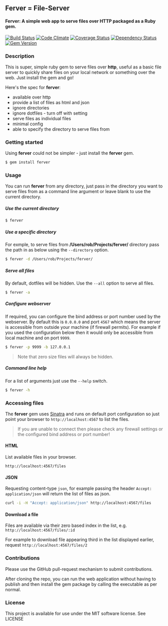 ## Ferver = File-Server

#### Ferver: A simple web app to serve files over HTTP packaged as a Ruby gem.

[![Build Status](https://travis-ci.org/rob-murray/ferver.svg?branch=master)](https://travis-ci.org/rob-murray/ferver)
[![Code Climate](https://codeclimate.com/github/rob-murray/ferver.png)](https://codeclimate.com/github/rob-murray/ferver)
[![Coverage Status](https://coveralls.io/repos/rob-murray/ferver/badge.svg?branch=master&service=github)](https://coveralls.io/github/rob-murray/ferver?branch=master)
[![Dependency Status](https://gemnasium.com/rob-murray/ferver.svg)](https://gemnasium.com/rob-murray/ferver)
[![Gem Version](https://badge.fury.io/rb/ferver.svg)](http://badge.fury.io/rb/ferver)

### Description

This is super, simple ruby gem to serve files over **http**, useful as a basic file server to quickly share files on your local network or something over the web. Just install the gem and go!

Here's the spec for **ferver**:

* available over http
* provide a list of files as html and json
* ignore directories
* ignore dotfiles - turn off with setting
* serve files as individual files
* minimal config
* able to specify the directory to serve files from

### Getting started

Using **ferver** could not be simpler - just install the **ferver** gem.

```bash
$ gem install ferver
```

### Usage

You can run **ferver** from any directory, just pass in the directory you want to serve files from as a command line argument or leave blank to use the current directory.

##### Use the current directory

```bash
$ ferver
````

##### Use a specific directory

For exmple, to serve files from **/Users/rob/Projects/ferver/** directory pass the path in as below using the `--directory` option.

```bash
$ ferver -d /Users/rob/Projects/ferver/
````

##### Serve all files

By default, dotfiles will be hidden. Use the `--all` option to serve all files.

```bash
$ ferver -a
````

##### Configure webserver

If required, you can configure the bind address or port number used by the webserver. By default this is `0.0.0.0` and port `4567` which means the server is accessible from outside your machine (if firewall permits). For example if you used the configuration below then it would only be accessible from local machine and on port `9999`.

```bash
$ ferver -p 9999 -b 127.0.0.1
````

> Note that zero size files will always be hidden.

##### Command line help

For a list of arguments just use the `--help` switch.

```bash
$ ferver -h
````

### Accessing files

The **ferver** gem uses [Sinatra](http://www.sinatrarb.com/) and runs on default port configuration so just point your browser to `http://localhost:4567` to list the files.

> If you are unable to connect then please check any firewall settings or the configured bind address or port number!

#### HTML

List available files in your browser.

`http://localhost:4567/files`

#### JSON

Requesting content-type `json`, for example passing the header `Accept: application/json` will return the list of files as json.

```bash
curl -i -H "Accept: application/json" http://localhost:4567/files
```

#### Download a file

Files are available via their zero based index in the list, e.g. `http://localhost:4567/files/:id`

For example to download file appearing third in the list displayed earlier, request `http://localhost:4567/files/2`

### Contributions

Please use the GitHub pull-request mechanism to submit contributions.

After cloning the repo, you can run the web application without having to publish and then install the gem package by calling the executable as per normal.


### License

This project is available for use under the MIT software license.
See LICENSE

